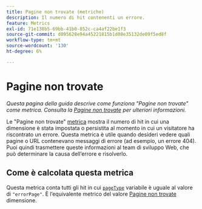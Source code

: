 ```yaml
---
title: Pagine non trovate (metriche)
description: Il numero di hit contenenti un errore.
feature: Metrics
exl-id: 71e138b5-69bb-41b0-852c-ca4af22be1f3
source-git-commit: d095628e94a45221815b1d08e35132de09f5ed8f
workflow-type: tm+mt
source-wordcount: '130'
ht-degree: 6%

---
```


# Pagine non trovate

*Questa pagina della guida descrive come funziona &quot;Pagine non trovate&quot; come metrica. Consulta la [Pagine non trovate](../dimensions/pages-not-found.md) per ulteriori informazioni.*

Le &quot;Pagine non trovate&quot; [metrica](overview.md) mostra il numero di hit in cui una dimensione è stata impostata o persistita al momento in cui un visitatore ha riscontrato un errore. Questa metrica è utile quando desideri vedere quali pagine o URL contenevano messaggi di errore (ad esempio, un errore 404). Puoi quindi trasmettere queste informazioni al team di sviluppo Web, che può determinare la causa dell’errore e risolverlo.

## Come è calcolata questa metrica

Questa metrica conta tutti gli hit in cui [`pageType`](/help/implement/vars/page-vars/pagetype.md) variabile è uguale al valore di `"errorPage"`. È l’equivalente metrico del valore [Pagine non trovate](../dimensions/pages-not-found.md) dimensione.
